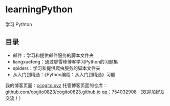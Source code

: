 # learningPython
学习 Pythton
## 目录
- 邮件：学习和提供邮件服务的脚本文件夹
- liangxuefeng：通过廖雪峰博客学习Python的习题集
- spiders：学习和提供爬虫服务的脚本文件夹
- 从入门到精通：《Python编程：从入门到精通》习题

我的博客页面：[ccogito.xyz](https:ccogito.xyz)
托管博客页面的仓库：[github.com/cogito0823/cogito0823.github.io](https://github.com/cogito0823/cogito0823.github.io)
qq：754032908 （欢迎加好友交流！）
